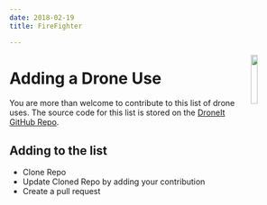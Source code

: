 ```yaml
---
date: 2018-02-19
title: FireFighter

---
```

<img align="right" src="https://i.imgur.com/p8jenZt.png" style="width: 15%;">

# Adding a Drone Use

You are more than welcome to contribute to this list of drone uses. The source code for this list is stored on the [DroneIt GitHub Repo](https://github.com/TheRedMudder/DroneIt).


## Adding to the list

* Clone Repo
* Update Cloned Repo by adding your contribution
* Create a pull request
